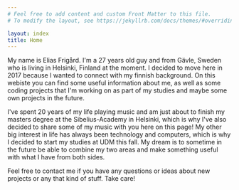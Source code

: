```yaml
---
# Feel free to add content and custom Front Matter to this file.
# To modify the layout, see https://jekyllrb.com/docs/themes/#overriding-theme-defaults

layout: index
title: Home
---
```


My name is Elias Frigård. I'm a 27 years old guy and from Gävle, Sweden who is living in Helsinki, Finland at the moment. I decided to move here in 2017 because I wanted to connect with my finnish background. On this webiste you can find some useful information about me, as well as some coding projects that I'm working on as part of my studies and maybe some own projects in the future.

I've spent 20 years of my life playing music and am just about to finish my masters degree at the Sibelius-Academy in Helsinki, which is why I've also decided to share some of my music with you here on this page! My other big interest in life has always been technology and computers, which is why I decided to start my studies at UDM this fall. My dream is to sometime in the future be able to combine my two areas and make something useful with what I have from both sides.

Feel free to contact me if you have any questions or ideas about new projects or any that kind of stuff. Take care!